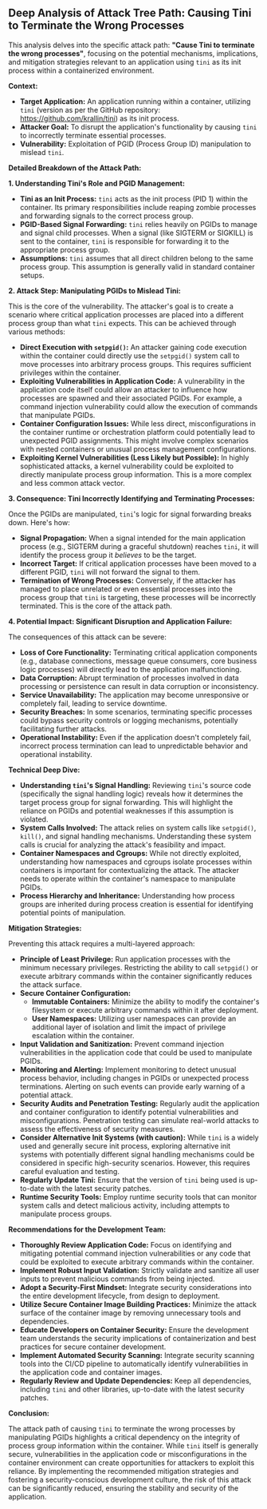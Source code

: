 ## Deep Analysis of Attack Tree Path: Causing Tini to Terminate the Wrong Processes

This analysis delves into the specific attack path: **"Cause Tini to terminate the wrong processes"**, focusing on the potential mechanisms, implications, and mitigation strategies relevant to an application using `tini` as its init process within a containerized environment.

**Context:**

* **Target Application:** An application running within a container, utilizing `tini` (version as per the GitHub repository: https://github.com/krallin/tini) as its init process.
* **Attacker Goal:** To disrupt the application's functionality by causing `tini` to incorrectly terminate essential processes.
* **Vulnerability:** Exploitation of PGID (Process Group ID) manipulation to mislead `tini`.

**Detailed Breakdown of the Attack Path:**

**1. Understanding Tini's Role and PGID Management:**

* **Tini as an Init Process:** `tini` acts as the init process (PID 1) within the container. Its primary responsibilities include reaping zombie processes and forwarding signals to the correct process group.
* **PGID-Based Signal Forwarding:**  `tini` relies heavily on PGIDs to manage and signal child processes. When a signal (like SIGTERM or SIGKILL) is sent to the container, `tini` is responsible for forwarding it to the appropriate process group.
* **Assumptions:** `tini` assumes that all direct children belong to the same process group. This assumption is generally valid in standard container setups.

**2. Attack Step: Manipulating PGIDs to Mislead Tini:**

This is the core of the vulnerability. The attacker's goal is to create a scenario where critical application processes are placed into a different process group than what `tini` expects. This can be achieved through various methods:

* **Direct Execution with `setpgid()`:** An attacker gaining code execution within the container could directly use the `setpgid()` system call to move processes into arbitrary process groups. This requires sufficient privileges within the container.
* **Exploiting Vulnerabilities in Application Code:** A vulnerability in the application code itself could allow an attacker to influence how processes are spawned and their associated PGIDs. For example, a command injection vulnerability could allow the execution of commands that manipulate PGIDs.
* **Container Configuration Issues:** While less direct, misconfigurations in the container runtime or orchestration platform could potentially lead to unexpected PGID assignments. This might involve complex scenarios with nested containers or unusual process management configurations.
* **Exploiting Kernel Vulnerabilities (Less Likely but Possible):** In highly sophisticated attacks, a kernel vulnerability could be exploited to directly manipulate process group information. This is a more complex and less common attack vector.

**3. Consequence: Tini Incorrectly Identifying and Terminating Processes:**

Once the PGIDs are manipulated, `tini`'s logic for signal forwarding breaks down. Here's how:

* **Signal Propagation:** When a signal intended for the main application process (e.g., SIGTERM during a graceful shutdown) reaches `tini`, it will identify the process group it *believes* to be the target.
* **Incorrect Target:** If critical application processes have been moved to a different PGID, `tini` will not forward the signal to them.
* **Termination of Wrong Processes:** Conversely, if the attacker has managed to place unrelated or even essential processes into the process group that `tini` is targeting, these processes will be incorrectly terminated. This is the core of the attack path.

**4. Potential Impact: Significant Disruption and Application Failure:**

The consequences of this attack can be severe:

* **Loss of Core Functionality:** Terminating critical application components (e.g., database connections, message queue consumers, core business logic processes) will directly lead to the application malfunctioning.
* **Data Corruption:** Abrupt termination of processes involved in data processing or persistence can result in data corruption or inconsistency.
* **Service Unavailability:** The application may become unresponsive or completely fail, leading to service downtime.
* **Security Breaches:** In some scenarios, terminating specific processes could bypass security controls or logging mechanisms, potentially facilitating further attacks.
* **Operational Instability:**  Even if the application doesn't completely fail, incorrect process termination can lead to unpredictable behavior and operational instability.

**Technical Deep Dive:**

* **Understanding `tini`'s Signal Handling:**  Reviewing `tini`'s source code (specifically the signal handling logic) reveals how it determines the target process group for signal forwarding. This will highlight the reliance on PGIDs and potential weaknesses if this assumption is violated.
* **System Calls Involved:** The attack relies on system calls like `setpgid()`, `kill()`, and signal handling mechanisms. Understanding these system calls is crucial for analyzing the attack's feasibility and impact.
* **Container Namespaces and Cgroups:** While not directly exploited, understanding how namespaces and cgroups isolate processes within containers is important for contextualizing the attack. The attacker needs to operate within the container's namespace to manipulate PGIDs.
* **Process Hierarchy and Inheritance:** Understanding how process groups are inherited during process creation is essential for identifying potential points of manipulation.

**Mitigation Strategies:**

Preventing this attack requires a multi-layered approach:

* **Principle of Least Privilege:**  Run application processes with the minimum necessary privileges. Restricting the ability to call `setpgid()` or execute arbitrary commands within the container significantly reduces the attack surface.
* **Secure Container Configuration:**
    * **Immutable Containers:**  Minimize the ability to modify the container's filesystem or execute arbitrary commands within it after deployment.
    * **User Namespaces:**  Utilizing user namespaces can provide an additional layer of isolation and limit the impact of privilege escalation within the container.
* **Input Validation and Sanitization:**  Prevent command injection vulnerabilities in the application code that could be used to manipulate PGIDs.
* **Monitoring and Alerting:** Implement monitoring to detect unusual process behavior, including changes in PGIDs or unexpected process terminations. Alerting on such events can provide early warning of a potential attack.
* **Security Audits and Penetration Testing:** Regularly audit the application and container configuration to identify potential vulnerabilities and misconfigurations. Penetration testing can simulate real-world attacks to assess the effectiveness of security measures.
* **Consider Alternative Init Systems (with caution):** While `tini` is a widely used and generally secure init process, exploring alternative init systems with potentially different signal handling mechanisms could be considered in specific high-security scenarios. However, this requires careful evaluation and testing.
* **Regularly Update Tini:** Ensure that the version of `tini` being used is up-to-date with the latest security patches.
* **Runtime Security Tools:** Employ runtime security tools that can monitor system calls and detect malicious activity, including attempts to manipulate process groups.

**Recommendations for the Development Team:**

* **Thoroughly Review Application Code:** Focus on identifying and mitigating potential command injection vulnerabilities or any code that could be exploited to execute arbitrary commands within the container.
* **Implement Robust Input Validation:**  Strictly validate and sanitize all user inputs to prevent malicious commands from being injected.
* **Adopt a Security-First Mindset:**  Integrate security considerations into the entire development lifecycle, from design to deployment.
* **Utilize Secure Container Image Building Practices:**  Minimize the attack surface of the container image by removing unnecessary tools and dependencies.
* **Educate Developers on Container Security:** Ensure the development team understands the security implications of containerization and best practices for secure container development.
* **Implement Automated Security Scanning:** Integrate security scanning tools into the CI/CD pipeline to automatically identify vulnerabilities in the application code and container images.
* **Regularly Review and Update Dependencies:** Keep all dependencies, including `tini` and other libraries, up-to-date with the latest security patches.

**Conclusion:**

The attack path of causing `tini` to terminate the wrong processes by manipulating PGIDs highlights a critical dependency on the integrity of process group information within the container. While `tini` itself is generally secure, vulnerabilities in the application code or misconfigurations in the container environment can create opportunities for attackers to exploit this reliance. By implementing the recommended mitigation strategies and fostering a security-conscious development culture, the risk of this attack can be significantly reduced, ensuring the stability and security of the application.

